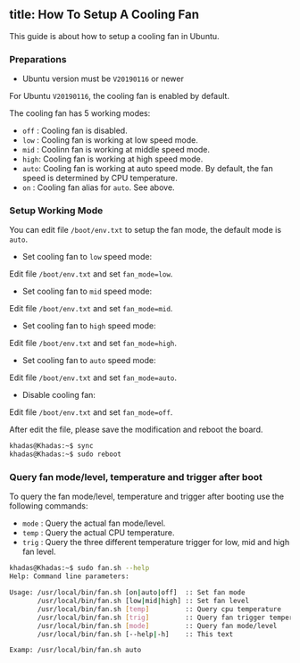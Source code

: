title: How To Setup A Cooling Fan
---

This guide is about how to setup a cooling fan in Ubuntu.

### Preparations

* Ubuntu version must be `V20190116` or newer

For Ubuntu `V20190116`, the cooling fan is enabled by default.

The cooling fan has 5 working modes:

* `off` : Cooling fan is disabled.
* `low` : Cooling fan is working at low speed mode.
* `mid` : Coolinn fan is working at middle speed mode.
* `high`: Cooling fan is working at high speed mode.
* `auto`: Cooling fan is working at auto speed mode. By default, the fan speed is determined by CPU temperature.
* `on`  : Cooling fan alias for `auto`. See above.

### Setup Working Mode

You can edit file `/boot/env.txt` to setup the fan mode, the default mode is `auto`.

* Set cooling fan to `low` speed mode:

Edit file `/boot/env.txt` and set `fan_mode=low`.

* Set cooling fan to `mid` speed mode:

Edit file `/boot/env.txt` and set `fan_mode=mid`.

* Set cooling fan to `high` speed mode:

Edit file `/boot/env.txt` and set `fan_mode=high`.

* Set cooling fan to `auto` speed mode:

Edit file `/boot/env.txt` and set `fan_mode=auto`.

* Disable cooling fan:

Edit file `/boot/env.txt` and set `fan_mode=off`.

After edit the file, please save the modification and reboot the board.

```bash
khadas@Khadas:~$ sync
khadas@Khadas:~$ sudo reboot
```

### Query fan mode/level, temperature and trigger after boot

To query the fan mode/level, temperature and trigger after booting use the following commands:

* `mode` : Query the actual fan mode/level.
* `temp` : Query the actual CPU temperature.
* `trig` : Query the three different temperature trigger for low, mid and high fan level.

```bash
khadas@Khadas:~$ sudo fan.sh --help
Help: Command line parameters:

Usage: /usr/local/bin/fan.sh [on|auto|off]  :: Set fan mode
       /usr/local/bin/fan.sh [low|mid|high] :: Set fan level
       /usr/local/bin/fan.sh [temp]         :: Query cpu temperature
       /usr/local/bin/fan.sh [trig]         :: Query fan trigger temperature
       /usr/local/bin/fan.sh [mode]         :: Query fan mode/level
       /usr/local/bin/fan.sh [--help|-h]    :: This text

Examp: /usr/local/bin/fan.sh auto
```
